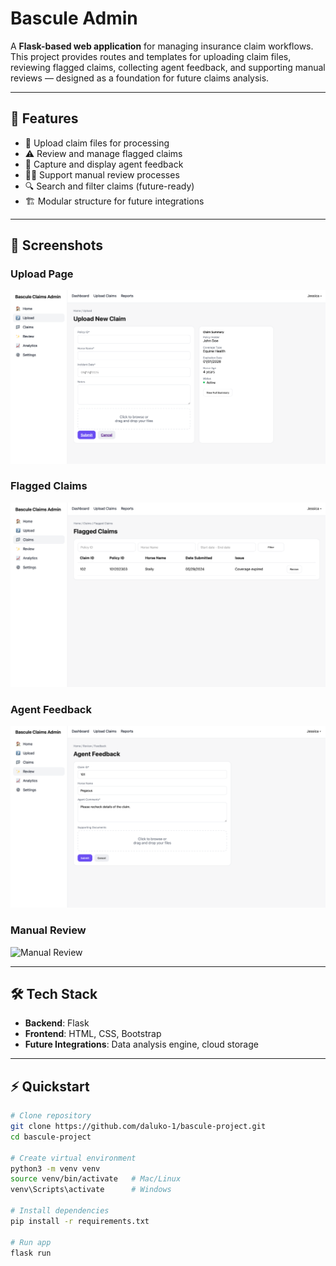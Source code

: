# Bascule Admin

A **Flask-based web application** for managing insurance claim workflows.  
This project provides routes and templates for uploading claim files, reviewing flagged claims, collecting agent feedback, and supporting manual reviews — designed as a foundation for future claims analysis.

---

## 🚀 Features
- 📂 Upload claim files for processing
- ⚠️ Review and manage flagged claims
- 📝 Capture and display agent feedback
- 👨‍💻 Support manual review processes
- 🔍 Search and filter claims (future-ready)
- 🏗️ Modular structure for future integrations

---

## 📸 Screenshots

### Upload Page
![Upload Page](screenshots/upload.png)

### Flagged Claims
![Flagged Claims](screenshots/flagged-claims.png)

### Agent Feedback
![Agent Feedback](screenshots/agent-feedback.png)

### Manual Review
![Manual Review](screenshots/manual-review.png)

---

## 🛠️ Tech Stack
- **Backend**: Flask  
- **Frontend**: HTML, CSS, Bootstrap  
- **Future Integrations**: Data analysis engine, cloud storage  

---

## ⚡ Quickstart

```bash
# Clone repository
git clone https://github.com/daluko-1/bascule-project.git
cd bascule-project

# Create virtual environment
python3 -m venv venv
source venv/bin/activate   # Mac/Linux
venv\Scripts\activate      # Windows

# Install dependencies
pip install -r requirements.txt

# Run app
flask run
